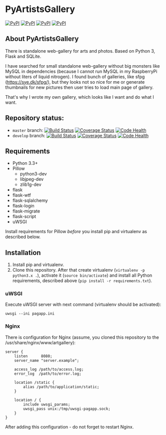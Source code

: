 # PyArtistsGallery

[![PyPI](https://img.shields.io/pypi/v/PyArtistsGallery.svg)](https://pypi.python.org/pypi/PyArtistsGallery/) [![PyPI](https://img.shields.io/pypi/status/PyArtistsGallery.svg)]() [![PyPI](https://img.shields.io/pypi/pyversions/PyArtistsGallery.svg)]() [![PyPI](https://img.shields.io/pypi/l/PyArtistsGallery.svg)]()

## About PyArtistsGallery

There is standalone web-gallery for arts and photos. Based on Python 3, Flask
and SQLite.

I have searched for small standalone web-gallery without big monsters like
MySQL in dependencies (because I cannot run MySQL in my RaspberryPi without
liters of liquid nitrogen). I found bunch of galleries, like sfpg
(https://sye.dk/sfpg/), but they looks not so nice for me or generate
thumbnails for new pictures then user tries to load main page of gallery.

That's why I wrote my own gallery, which looks like I want and do what I want.

## Repository status:

* `master` branch: [![Build Status](https://travis-ci.org/h0rr0rrdrag0n/PyArtistsGallery.svg?branch=master)](https://travis-ci.org/h0rr0rrdrag0n/PyArtistsGallery) [![Coverage Status](https://coveralls.io/repos/h0rr0rrdrag0n/PyArtistsGallery/badge.svg?branch=master)](https://coveralls.io/r/h0rr0rrdrag0n/PyArtistsGallery?branch=master) [![Code Health](https://landscape.io/github/h0rr0rrdrag0n/PyArtistsGallery/master/landscape.svg?style=flat)](https://landscape.io/github/h0rr0rrdrag0n/PyArtistsGallery/master)
* `develop` branch: [![Build Status](https://travis-ci.org/h0rr0rrdrag0n/PyArtistsGallery.svg?branch=develop)](https://travis-ci.org/h0rr0rrdrag0n/PyArtistsGallery) [![Coverage Status](https://coveralls.io/repos/h0rr0rrdrag0n/PyArtistsGallery/badge.svg?branch=develop)](https://coveralls.io/r/h0rr0rrdrag0n/PyArtistsGallery?branch=develop) [![Code Health](https://landscape.io/github/h0rr0rrdrag0n/PyArtistsGallery/develop/landscape.svg?style=flat)](https://landscape.io/github/h0rr0rrdrag0n/PyArtistsGallery/develop)

## Requirements

* Python 3.3+
* Pillow
  - python3-dev
  - libjpeg-dev
  - zlib1g-dev
* flask
* flask-wtf
* flask-sqlalchemy
* flask-login
* flask-migrate
* flask-script
* uWSGI

Install requirements for Pillow _before_ you install pip and virtualenv
as described below.

## Installation

1. Install pip and virtualenv.
2. Clone this repository. After that create virtualenv (`virtualenv -p
python3.x .`), activate it (`source bin/activate`) and install all Python
requirements, described above (`pip install -r requirements.txt`).

### uWSGI

Execute uWSGI server with next command (virtualenv should be activated):
```
uwsgi --ini pagapp.ini
```

### Nginx

There is configuration for Nginx (assume, you cloned this repository to
the /usr/share/nginx/www/artgallery):
```
server {
    listen      8080;
    server_name "server.example";

    access_log /path/to/access.log;
    error_log  /path/to/error.log;

    location /static {
        alias /path/to/application/static;
    }

    location / {
        include uwsgi_params;
        uwsgi_pass unix:/tmp/uwsgi-pagapp.sock;
    }
}
```

After adding this configuration - do not forget to restart Nginx.
